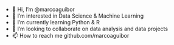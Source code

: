 - 👋 Hi, I’m @marcoaguibor
- 👀 I’m interested in Data Science & Machine Learning
- 🌱 I’m currently learning Python & R
- 💞️ I’m looking to collaborate on data analysis and data projects
- 📫 How to reach me github.com/marcoaguibor

<!---
marcoaguibor/marcoaguibor is a ✨ special ✨ repository because its `README.md` (this file) appears on your GitHub profile.
You can click the Preview link to take a look at your changes.
--->
